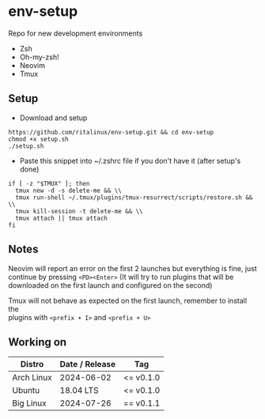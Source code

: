 # env-setup
Repo for new development environments
- Zsh
- Oh-my-zsh!
- Neovim
- Tmux


## Setup
- Download and setup
```
https://github.com/ritalinux/env-setup.git && cd env-setup
chmod +x setup.sh
./setup.sh
```
- Paste this snippet into ~/.zshrc file if you don't have it (after setup's done)
```
if [ -z "$TMUX" ]; then
  tmux new -d -s delete-me && \\
  tmux run-shell ~/.tmux/plugins/tmux-resurrect/scripts/restore.sh && \\
  tmux kill-session -t delete-me && \\
  tmux attach || tmux attach
fi
```

## Notes
Neovim will report an error on the first 2 launches but everything is fine, 
just continue by pressing `<PD><Enter>` (It will try to run plugins that will
be downloaded on the first launch and configured on the second)


Tmux will not behave as expected on the first launch, remember to install the  
plugins with `<prefix + I>` and `<prefix + U>`

## Working on 
| Distro                        | Date / Release              |      Tag    |
|-------------------------------|-----------------------------|-------------|
| Arch Linux                    | 2024-06-02                  |  <= v0.1.0  |
| Ubuntu                        | 18.04 LTS                   |  <= v0.1.0  |
| Big Linux                     | 2024-07-26                  |  == v0.1.1  |


